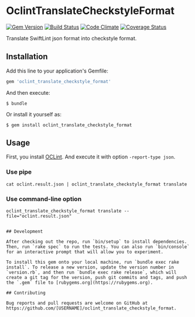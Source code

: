 # OclintTranslateCheckstyleFormat

[![Gem Version](https://badge.fury.io/rb/oclint_translate_checkstyle_format.svg)](http://badge.fury.io/rb/oclint_translate_checkstyle_format)
[![Build Status](https://travis-ci.org/noboru-i/oclint_translate_checkstyle_format.svg?branch=master)](https://travis-ci.org/noboru-i/oclint_translate_checkstyle_format)
[![Code Climate](https://codeclimate.com/github/noboru-i/oclint_translate_checkstyle_format/badges/gpa.svg)](https://codeclimate.com/github/noboru-i/oclint_translate_checkstyle_format)
[![Coverage Status](https://coveralls.io/repos/noboru-i/oclint_translate_checkstyle_format/badge.svg)](https://coveralls.io/r/noboru-i/oclint_translate_checkstyle_format)

Translate SwiftLint json format into checkstyle format.

## Installation

Add this line to your application's Gemfile:

```ruby
gem 'oclint_translate_checkstyle_format'
```

And then execute:

    $ bundle

Or install it yourself as:

    $ gem install oclint_translate_checkstyle_format

## Usage

First, you install [OCLint](http://oclint.org/).
And execute it with option `-report-type json`.

### Use pipe

```
cat oclint.result.json | oclint_translate_checkstyle_format translate
```

### Use command-line option

```
oclint_translate_checkstyle_format translate --file="oclint.result.json"


## Development

After checking out the repo, run `bin/setup` to install dependencies. Then, run `rake spec` to run the tests. You can also run `bin/console` for an interactive prompt that will allow you to experiment.

To install this gem onto your local machine, run `bundle exec rake install`. To release a new version, update the version number in `version.rb`, and then run `bundle exec rake release`, which will create a git tag for the version, push git commits and tags, and push the `.gem` file to [rubygems.org](https://rubygems.org).

## Contributing

Bug reports and pull requests are welcome on GitHub at https://github.com/[USERNAME]/oclint_translate_checkstyle_format.
